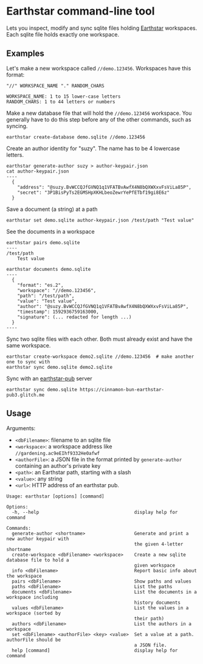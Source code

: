 # Earthstar command-line tool

Lets you inspect, modify and sync sqlite files holding [Earthstar](https://github.com/cinnamon-bun/earthstar) workspaces.  Each sqlite file holds exactly one workspace.

## Examples

Let's make a new workspace called `//demo.123456`.  Workspaces have this format:

```
"//" WORKSPACE_NAME "." RANDOM_CHARS

WORKSPACE_NAME: 1 to 15 lower-case letters
RANDOM_CHARS: 1 to 44 letters or numbers
```

Make a new database file that will hold the `//demo.123456` workspace.  You generally have to do this step before any of the other commands, such as syncing.
```
earthstar create-database demo.sqlite //demo.123456
```

Create an author identity for "suzy".  The name has to be 4 lowercase letters.
```
earthstar generate-author suzy > author-keypair.json
cat author-keypair.json
----
  {
    "address": "@suzy.BvWCCQJfGVNQ1q1VFATBvAwfX4N8bQXWXxvFsViLa85P",
    "secret": "3P1BisPyTs2EGMSHpXKHLbeoZewrYePfETbf19gi8E6z"
  }
```

Save a document (a string) at a path
```
earthstar set demo.sqlite author-keypair.json /test/path "Test value"
```

See the documents in a workspace
```
earthstar pairs demo.sqlite
----
/test/path
    Test value
```

```
earthstar documents demo.sqlite
----
  {
    "format": "es.2",
    "workspace": "//demo.123456",
    "path": "/test/path",
    "value": "Test value",
    "author": "@suzy.BvWCCQJfGVNQ1q1VFATBvAwfX4N8bQXWXxvFsViLa85P",
    "timestamp": 1592936759163000,
    "signature": (... redacted for length ...)
  }
----
```

Sync two sqlite files with each other.  Both must already exist and have the same workspace.
```
earthstar create-workspace demo2.sqlite //demo.123456  # make another one to sync with
earthstar sync demo.sqlite demo2.sqlite
```

Sync with an [earthstar-pub](https://github.com/cinnamon-bun/earthstar-pub) server
```
earthstar sync demo.sqlite https://cinnamon-bun-earthstar-pub3.glitch.me
```

## Usage

Arguments:
* `<dbFilename>`: filename to an sqlite file
* `<workspace>`: a workspace address like `//gardening.ac9eEIhf9332He0afwf`
* `<authorFile>`: a JSON file in the format printed by `generate-author` containing an author's private key
* `<path>`: an Earthstar path, starting with a slash
* `<value>`: any string
* `<url>`: HTTP address of an earthstar pub.

```
Usage: earthstar [options] [command]

Options:
  -h, --help                                   display help for command

Commands:
  generate-author <shortname>                  Generate and print a new author keypair with
                                               the given 4-letter shortname
  create-workspace <dbFilename> <workspace>    Create a new sqlite database file to hold a
                                               given workspace
  info <dbFilename>                            Report basic info about the workspace
  pairs <dbFilename>                           Show paths and values
  paths <dbFilename>                           List the paths
  documents <dbFilename>                       List the documents in a workspace including
                                               history documents
  values <dbFilename>                          List the values in a workspace (sorted by
                                               their path)
  authors <dbFilename>                         List the authors in a workspace
  set <dbFilename> <authorFile> <key> <value>  Set a value at a path.  authorFile should be
                                               a JSON file.
  help [command]                               display help for command
```
